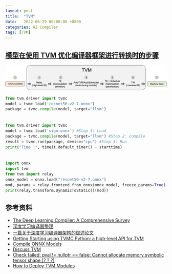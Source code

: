 ```yaml
---
layout: post
title:  "TVM"
date:   2022-06-29 00:00:00 +0800
categories: AI Compiler
tags: [TVM]
---
```


## [模型在使用 TVM 优化编译器框架进行转换时的步骤](https://chinese.tvm.wiki/tutorial/introduction.html#an-overview-of-tvm-and-model-optimization)

![](/images/2022/tvm/tvm-overview.png)

```py
from tvm.driver import tvmc
model = tvmc.load('resnet50-v2-7.onnx')
package = tvmc.compile(model, target="llvm")


from tvm.driver import tvmc
model = tvmc.load('sign.onnx') #Step 1: Load
package = tvmc.compile(model, target="llvm") #Step 2: Compile
result = tvmc.run(package, device="cpu") #Step 3: Run
print("Time :", timeit.default_timer() - starttime)


import onnx
import tvm
from tvm import relay
onnx_model = onnx.load("resnet50-v2-7.onnx")
mod, params = relay.frontend.from_onnx(onnx_model, freeze_params=True)
print(relay.transform.DynamicToStatic()(mod))
```

## 参考资料
* [The Deep Learning Compiler: A Comprehensive Survey](https://arxiv.org/pdf/2002.03794v4.pdf)
* [深度学习编译器整理](https://zhuanlan.zhihu.com/p/382015459)
* [一篇关于深度学习编译器架构的综述论文](https://zhuanlan.zhihu.com/p/139552817)
* [Getting Starting using TVMC Python: a high-level API for TVM](https://tvm.apache.org/docs/tutorial/tvmc_python.html)
* [Compile ONNX Models](https://tvm.apache.org/docs/how_to/compile_models/from_onnx.html)
* [Discuss TVM](https://discuss.tvm.apache.org/)
* [Check failed: pval != nullptr == false: Cannot allocate memory symbolic tensor shape [? ? ?]](https://discuss.tvm.apache.org/t/check-failed-pval-nullptr-false-cannot-allocate-memory-symbolic-tensor-shape/8646)
* [How to Deploy TVM Modules](https://github.com/apache/tvm/tree/main/apps/howto_deploy)
